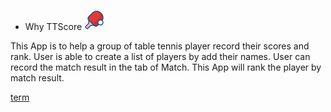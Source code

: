
* Why TTScore  ![alt text](logo.jpg)

This App is to help a group of table tennis player record their scores and rank. User is able to create a list of players by add their names. User can record the match result in the tab of Match.
This App will rank the player by match result.

[term](terms.md)